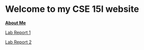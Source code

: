 # Welcome to my CSE 15l website

[**About Me**](https://daniel-lee-user.github.io/cse15l-lab-reports/daniel.html)

[Lab Report 1](lab-report-1-week-2.html)

[Lab Report 2](lab-report-2-week-4.html)